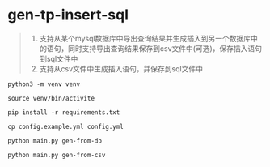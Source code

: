 # gen-tp-insert-sql

> 1. 支持从某个mysql数据库中导出查询结果并生成插入到另一个数据库中的语句，同时支持导出查询结果保存到csv文件中(可选)，保存插入语句到sql文件中
> 2. 支持从csv文件中生成插入语句，并保存到sql文件中

```
python3 -m venv venv

source venv/bin/activite

pip install -r requirements.txt

cp config.example.yml config.yml

python main.py gen-from-db

python main.py gen-from-csv
```
